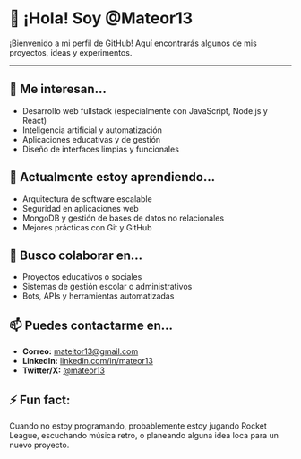 # 👋 ¡Hola! Soy @Mateor13

¡Bienvenido a mi perfil de GitHub! Aquí encontrarás algunos de mis proyectos, ideas y experimentos.

---

## 👀 Me interesan...
- Desarrollo web fullstack (especialmente con JavaScript, Node.js y React)
- Inteligencia artificial y automatización
- Aplicaciones educativas y de gestión
- Diseño de interfaces limpias y funcionales

## 🌱 Actualmente estoy aprendiendo...
- Arquitectura de software escalable
- Seguridad en aplicaciones web
- MongoDB y gestión de bases de datos no relacionales
- Mejores prácticas con Git y GitHub

## 💞️ Busco colaborar en...
- Proyectos educativos o sociales
- Sistemas de gestión escolar o administrativos
- Bots, APIs y herramientas automatizadas

## 📫 Puedes contactarme en...
- **Correo:** mateitor13@gmail.com
- **LinkedIn:** [linkedin.com/in/mateor13](https://www.linkedin.com/in/mateo-aldair-torres-lara-443677355) 
- **Twitter/X:** [@mateor13](https://twitter.com/Teo_torres1309) 

## ⚡ Fun fact:
Cuando no estoy programando, probablemente estoy jugando Rocket League, escuchando música retro, o planeando alguna idea loca para un nuevo proyecto.

